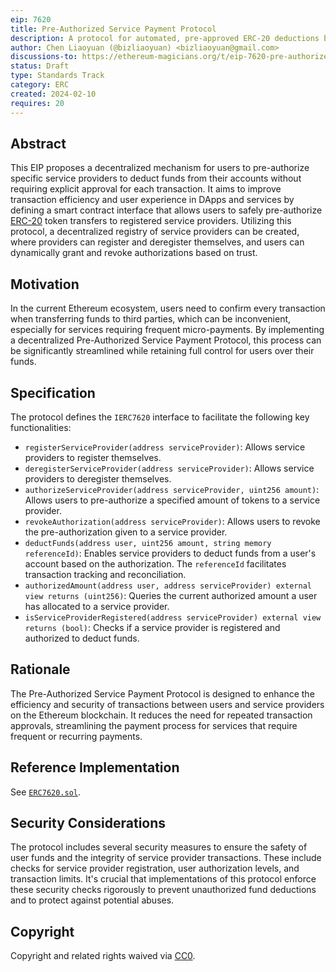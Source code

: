 ```yaml
---
eip: 7620
title: Pre-Authorized Service Payment Protocol
description: A protocol for automated, pre-approved ERC-20 deductions by authorized providers, improving DApp transaction efficiency.
author: Chen Liaoyuan (@bizliaoyuan) <bizliaoyuan@gmail.com>
discussions-to: https://ethereum-magicians.org/t/eip-7620-pre-authorized-service-payment-protocol/18586
status: Draft
type: Standards Track
category: ERC
created: 2024-02-10
requires: 20
---
```


## Abstract

This EIP proposes a decentralized mechanism for users to pre-authorize specific service providers to deduct funds from their accounts without requiring explicit approval for each transaction. It aims to improve transaction efficiency and user experience in DApps and services by defining a smart contract interface that allows users to safely pre-authorize [ERC-20](./eip-20.md) token transfers to registered service providers. Utilizing this protocol, a decentralized registry of service providers can be created, where providers can register and deregister themselves, and users can dynamically grant and revoke authorizations based on trust.

## Motivation

In the current Ethereum ecosystem, users need to confirm every transaction when transferring funds to third parties, which can be inconvenient, especially for services requiring frequent micro-payments. By implementing a decentralized Pre-Authorized Service Payment Protocol, this process can be significantly streamlined while retaining full control for users over their funds.

## Specification

The protocol defines the `IERC7620` interface to facilitate the following key functionalities:

- `registerServiceProvider(address serviceProvider)`: Allows service providers to register themselves.
- `deregisterServiceProvider(address serviceProvider)`: Allows service providers to deregister themselves.
- `authorizeServiceProvider(address serviceProvider, uint256 amount)`: Allows users to pre-authorize a specified amount of tokens to a service provider.
- `revokeAuthorization(address serviceProvider)`: Allows users to revoke the pre-authorization given to a service provider.
- `deductFunds(address user, uint256 amount, string memory referenceId)`: Enables service providers to deduct funds from a user's account based on the authorization. The `referenceId` facilitates transaction tracking and reconciliation.
- `authorizedAmount(address user, address serviceProvider) external view returns (uint256)`: Queries the current authorized amount a user has allocated to a service provider.
- `isServiceProviderRegistered(address serviceProvider) external view returns (bool)`: Checks if a service provider is registered and authorized to deduct funds.

## Rationale

The Pre-Authorized Service Payment Protocol is designed to enhance the efficiency and security of transactions between users and service providers on the Ethereum blockchain. It reduces the need for repeated transaction approvals, streamlining the payment process for services that require frequent or recurring payments.

## Reference Implementation

See [`ERC7620.sol`](../assets/eip-7620/contracts/ERC7620.sol).

## Security Considerations

The protocol includes several security measures to ensure the safety of user funds and the integrity of service provider transactions. These include checks for service provider registration, user authorization levels, and transaction limits. It's crucial that implementations of this protocol enforce these security checks rigorously to prevent unauthorized fund deductions and to protect against potential abuses.

## Copyright

Copyright and related rights waived via [CC0](../LICENSE.md).

